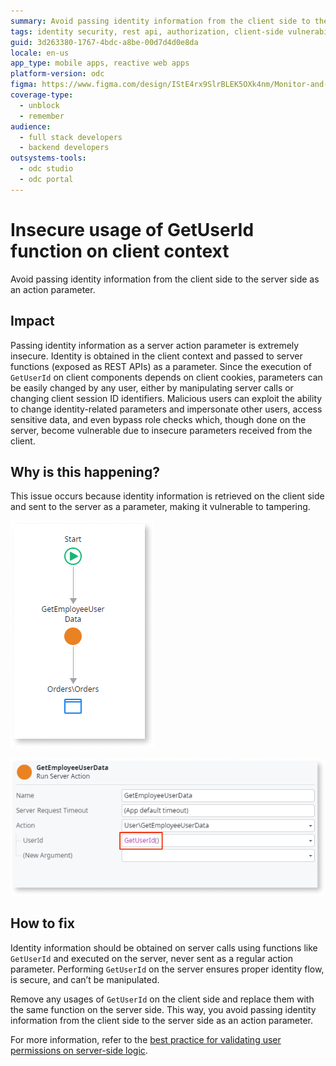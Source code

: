 ```yaml
---
summary: Avoid passing identity information from the client side to the server side as an action parameter.
tags: identity security, rest api, authorization, client-side vulnerabilities, secure coding
guid: 3d263380-1767-4bdc-a8be-00d7d4d0e8da
locale: en-us
app_type: mobile apps, reactive web apps
platform-version: odc
figma: https://www.figma.com/design/IStE4rx9SlrBLEK5OXk4nm/Monitor-and-troubleshoot-apps?node-id=3525-376&node-type=CANVAS&t=fro20soaPpjjIXwf-0
coverage-type:
  - unblock
  - remember
audience:
  - full stack developers
  - backend developers
outsystems-tools:
  - odc studio
  - odc portal
---
```

# Insecure usage of GetUserId function on client context

Avoid passing identity information from the client side to the server side as an action parameter.

## Impact

Passing identity information as a server action parameter is extremely insecure. Identity is obtained in the client context and passed to server functions (exposed as REST APIs) as a parameter. Since the execution of `GetUserId` on client components depends on client cookies, parameters can be easily changed by any user, either by manipulating server calls or changing client session ID identifiers. Malicious users can exploit the ability to change identity-related parameters and impersonate other users, access sensitive data, and even bypass role checks which, though done on the server, become vulnerable due to insecure parameters received from the client.

## Why is this happening?

This issue occurs because identity information is retrieved on the client side and sent to the server as a parameter, making it vulnerable to tampering.

![Diagram illustrating the insecure flow of identity information from the client to the server.](images/odcs-identity-info-sever.png "Diagram showing insecure identity information flow")

![Screenshot showing the usage of the GetUserId function in a server action.](images/odcs-getuserid.png "GetUserId function usage example")


## How to fix

Identity information should be obtained on server calls using functions like `GetUserId` and executed on the server, never sent as a regular action parameter. Performing `GetUserId` on the server ensures proper identity flow, is secure, and can’t be manipulated.

Remove any usages of `GetUserId` on the client side and replace them with the same function on the server side. This way, you avoid passing identity information from the client side to the server side as an action parameter.

For more information, refer to the [best practice for validating user permissions on server-side logic](../../../building-apps/logic/best-practices-logic.md#validate-permissions-server-side).
